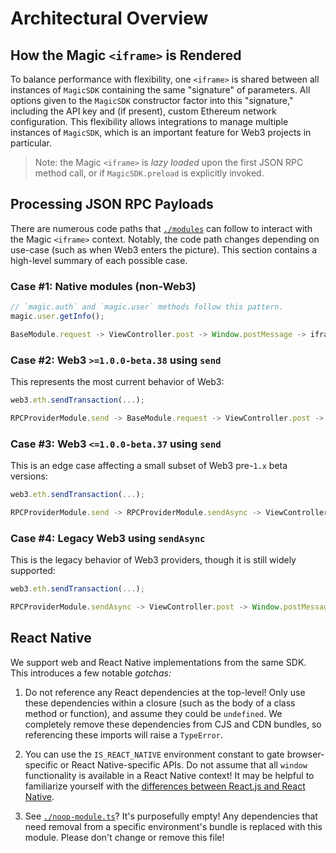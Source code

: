 # Architectural Overview

## How the Magic `<iframe>` is Rendered

To balance performance with flexibility, one `<iframe>` is shared between all instances of `MagicSDK` containing the same "signature" of parameters. All options given to the `MagicSDK` constructor factor into this "signature," including the API key and (if present), custom Ethereum network configuration. This flexibility allows integrations to manage multiple instances of `MagicSDK`, which is an important feature for Web3 projects in particular.

> Note: the Magic `<iframe>` is _lazy loaded_ upon the first JSON RPC method call, or if `MagicSDK.preload` is explicitly invoked.

## Processing JSON RPC Payloads

There are numerous code paths that [`./modules`](./modules) can follow to interact with the Magic `<iframe>` context. Notably, the code path changes depending on use-case (such as when Web3 enters the picture). This section contains a high-level summary of each possible case.

### Case #1: Native modules (non-Web3)

```ts
// `magic.auth` and `magic.user` methods follow this pattern.
magic.user.getInfo();

BaseModule.request -> ViewController.post -> Window.postMessage -> iframe
```

### Case #2: Web3 `>=1.0.0-beta.38` using `send`

This represents the most current behavior of Web3:

```ts
web3.eth.sendTransaction(...);

RPCProviderModule.send -> BaseModule.request -> ViewController.post -> Window.postMessage -> iframe
```

### Case #3: Web3 `<=1.0.0-beta.37` using `send`

This is an edge case affecting a small subset of Web3 pre-`1.x` beta versions:

```ts
web3.eth.sendTransaction(...);

RPCProviderModule.send -> RPCProviderModule.sendAsync -> ViewController.post -> Window.postMessage -> iframe
```

### Case #4: Legacy Web3 using `sendAsync`

This is the legacy behavior of Web3 providers, though it is still widely supported:

```ts
web3.eth.sendTransaction(...);

RPCProviderModule.sendAsync -> ViewController.post -> Window.postMessage -> iframe
```

## React Native

We support web and React Native implementations from the same SDK. This introduces a few notable _gotchas:_

1. Do not reference any React dependencies at the top-level! Only use these dependencies within a closure (such as the body of a class method or function), and assume they could be `undefined`. We completely remove these dependencies from CJS and CDN bundles, so referencing these imports will raise a `TypeError`.

2. You can use the `IS_REACT_NATIVE` environment constant to gate browser-specific or React Native-specific APIs. Do not assume that all `window` functionality is available in a React Native context! It may be helpful to familiarize yourself with the [differences between React.js and React Native](https://medium.com/@alexmngn/from-reactjs-to-react-native-what-are-the-main-differences-between-both-d6e8e88ebf24).

3. See [`./noop-module.ts`](./noop-module.ts)? It's purposefully empty! Any dependencies that need removal from a specific environment's bundle is replaced with this module. Please don't change or remove this file!
